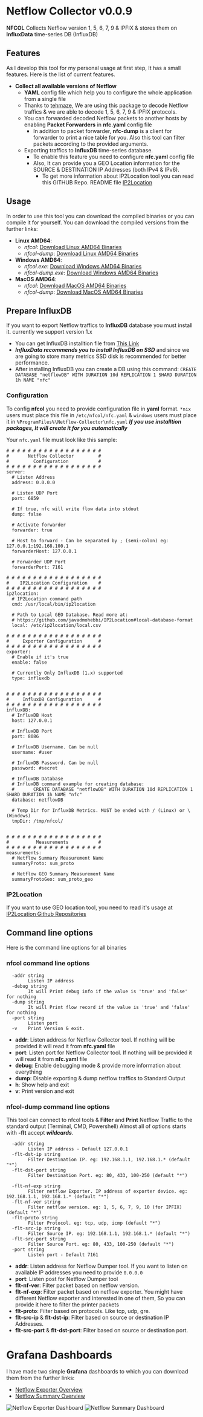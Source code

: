 # Netflow Collector v0.0.9
**NFCOL** Collects Netflow version 1, 5, 6, 7, 9 & IPFIX & stores them on **InfluxData** time-series DB (InfluxDB)


## Features
As I develop this tool for my personal usage at first step, It has a small features. Here is the list of current features.

- **Collect all available versions of Netflow**
  - **YAML** config file which help you to configure the whole application from a single file
  - Thanks to [tehmaze](https://github.com/tehmaze/netflow), We are using this package to decode Netflow traffics & we are able to decode 1, 5, 6, 7, 9 & IPFIX protocols.
  - You can forwarded decoded Netflow packets to another hosts by enabling **Packet Forwarders** in **nfc.yaml** config file
    - In addition to packet forwarder, **nfc-dump** is a client for forwarder to print a nice table for you. Also this tool can filter packets according to the provided arguments.
  - Exporting traffics to **InfluxDB** time-series database.
    - To enable this feature you need to configure **nfc.yaml** config file
    - Also, It can provide you a GEO Location information for the SOURCE & DESTINATION IP Addresses (both IPv4 & IPv6).
      - To get more information about IP2Location tool you can read this GITHUB Repo. README file [IP2Location](https://github.com/javadmohebbi/IP2Location)


## Usage
In order to use this tool you can download the compiled binaries or you can compile it for yourself.
You can download the compiled versions from the further links:
  - **Linux AMD64**:
    - *nfcol*: [Download Linux AMD64 Binaries](https://github.com/javadmohebbi/nfCollector/raw/master/dist/linux/amd64/nfcol)
    - *nfcol-dump*: [Download Linux AMD64 Binaries](https://github.com/javadmohebbi/nfCollector/raw/master/dist/linux/amd64/nfcol-dump)
  - **Windows AMD64**:
    - *nfcol.exe*: [Download Windows AMD64 Binaries](https://github.com/javadmohebbi/nfCollector/raw/master/dist/windows/amd64/nfcol.exe)
    - *nfcol-dump.exe*: [Download Windows AMD64 Binaries](https://github.com/javadmohebbi/nfCollector/raw/master/dist/windows/amd64/nfcol-dump.exe)
  - **MacOS AMD64**:
    - *nfcol*: [Download MacOS AMD64 Binaries](https://github.com/javadmohebbi/nfCollector/raw/master/dist/darwin/amd64/nfcol)
    - *nfcol-dump*: [Download MacOS AMD64 Binaries](https://github.com/javadmohebbi/nfCollector/raw/master/dist/darwin/amd64/nfcol-dump)

## Prepare InfluxDB
If you want to export Netflow traffics to **InfluxDB** database you must install it. currently we support version 1.x
- You can get InfluxDB installtion file from [This Link](https://portal.influxdata.com/downloads/)
- ***InfluxData recommends you to install InfluxDB on SSD*** and since we are going to store many metrics SSD disk is recommended for better performance.
- After installing InfluxDB you can create a DB using this command: ```CREATE DATABASE "netflowDB" WITH DURATION 10d REPLICATION 1 SHARD DURATION 1h NAME "nfc"```


### Configuration
To config **nfcol** you need to provide configuration file in **yaml** format. ```*nix``` users must place this file in ```/etc/nfcol/nfc.yaml``` & ```windows``` users must place it in ```%ProgramFiles%\Netflow-Collector\nfc.yaml```
***If you use installtion packages, It will create it for you automatically***

Your ```nfc.yaml``` file must look like this sample:
```
# # # # # # # # # # # # # # # # # #
#       Netflow Collector         #
#         Configuration           #
# # # # # # # # # # # # # # # # # #
server:
  # Listen Address
  address: 0.0.0.0

  # Listen UDP Port
  port: 6859

  # If true, nfc will write flow data into stdout
  dump: false

  # Activate forwarder
  forwarder: true

  # Host to forward - Can be separated by ; (semi-colon) eg: 127.0.0.1;192.168.100.1
  forwarderHost: 127.0.0.1

  # Forwarder UDP Port
  forwarderPort: 7161

# # # # # # # # # # # # # # # # # #
#    IP2Location Configuration    #
# # # # # # # # # # # # # # # # # #
ip2location:
  # IP2Location command path
  cmd: /usr/local/bin/ip2location

  # Path to Local GEO Database. Read more at:
  # https://github.com/javadmohebbi/IP2Location#local-database-format
  local: /etc/ip2location/local.csv

# # # # # # # # # # # # # # # # # #
#     Exporter Configuration      #
# # # # # # # # # # # # # # # # # #
exporter:
  # Enable if it's true
  enable: false

  # Currently Only InfluxDB (1.x) supported
  type: influxdb


# # # # # # # # # # # # # # # # # #
#     InfluxDB Configuration      #
# # # # # # # # # # # # # # # # # #
influxDB:
  # InfluxDB Host
  host: 127.0.0.1

  # InfluxDB Port
  port: 8086

  # InfluxDB Username. Can be null
  username: #user

  # InfluxDB Password. Can be null
  password: #secret

  # InfluxDB Database
  # InfluxDB command example for creating database:
  #       CREATE DATABASE "netflowDB" WITH DURATION 10d REPLICATION 1 SHARD DURATION 1h NAME "nfc"
  database: netflowDB

  # Temp Dir for InfluxDB Metrics. MUST be ended with / (Linux) or \ (Windows)
  tmpDir: /tmp/nfcol/


# # # # # # # # # # # # # # # # # #
#          Measurements           #
# # # # # # # # # # # # # # # # # #
measurements:
  # Netflow Summary Measurement Name
  summaryProto: sum_proto

  # Netflow GEO Summary Measurement Name
  summaryProtoGeo: sum_proto_geo
```


### IP2Location
If you want to use GEO location tool, you need to read it's usage at [IP2Location Github Repositories](https://github.com/javadmohebbi/IP2Location)



## Command line options
Here is the command line options for all binaries
### nfcol command line options
```
  -addr string
        Listen IP address
  -debug string
        It will Print debug info if the value is 'true' and 'false' for nothing
  -dump string
        It will Print flow record if the value is 'true' and 'false' for nothing
  -port string
        Listen port
  -v    Print Version & exit.
```

- **addr**: Listen address for Netflow Collector tool. If nothing will be provided it will read it from **nfc.yaml** file
- **port**: Listen port for Netflow Collector tool. If nothing will be provided it will read it from **nfc.yaml** file
- **debug**: Enable debugging mode & provide more information about everything
- **dump**: Disable exporting & dump netflow traffics to Standard Output
- **h**: Show help and exit
- **v**: Print version and exit


### nfcol-dump command line options
This tool can connect to nfcol tools & **Filter** and **Print** Netflow Traffic to the standard output (Terminal, CMD, Powershell)
Almost all of options starts with **-flt** accept ***wildcards***.
```
  -addr string
        Listen IP address - Default 127.0.0.1
  -flt-dst-ip string
        Filter Destination IP. eg: 192.168.1.1, 192.168.1.* (default "*")
  -flt-dst-port string
        Filter Destination Port. eg: 80, 433, 100-250 (default "*")

  -flt-nf-exp string
        Filter netflow Exporter. IP address of exporter device. eg: 192.168.1.1, 192.168.1.* (default "*")
  -flt-nf-ver string
        Filter netflow version. eg: 1, 5, 6, 7, 9, 10 (for IPFIX) (default "*")
  -flt-proto string
        Filter Protocol. eg: tcp, udp, icmp (default "*")
  -flt-src-ip string
        Filter Source IP. eg: 192.168.1.1, 192.168.1.* (default "*")
  -flt-src-port string
        Filter Source Port. eg: 80, 433, 100-250 (default "*")
  -port string
        Listen port - Default 7161
```
- **addr**: Listen address for Netflow Dumper tool. If you want to listen on available IP addresses you need to provide ```0.0.0.0```
- **port**: Listen post for Netflow Dumper tool
- **flt-nf-ver**: Filter packet based on netflow version.
- **flt-nf-exp**: Filter packet based on netflow exporter. You might have different Netflow exporter and interested in one of them, So you can provide it here to filter the printer packets
- **flt-proto**: Filter based on protocols. Like tcp, udp, gre.
- **flt-src-ip** & **flt-dst-ip**: Filter based on source or destination IP Addresses.
- **flt-src-port** & **flt-dst-port**: Filter based on source or destination port.


# Grafana Dashboards
I have made two simple **Grafana** dashboards to which you can download them from the further links:

- [Netflow Exporter Overview](https://grafana.com/grafana/dashboards/11408)
- [Netflow Summary Overview](https://grafana.com/grafana/dashboards/11409)

![Netflow Exporter Dashboard](https://raw.githubusercontent.com/javadmohebbi/nfCollector/master/NetflowExporter%20Overview-Grafana.png)
![Netflow Summary Dashboard](https://raw.githubusercontent.com/javadmohebbi/nfCollector/master/NetflowSummary%20Overview-Grafana.png)
